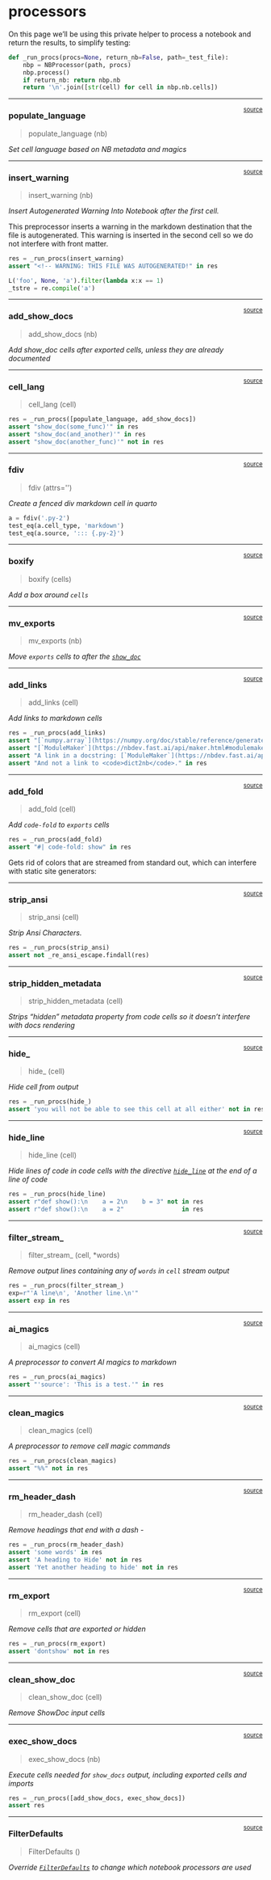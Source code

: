 # processors


<!-- WARNING: THIS FILE WAS AUTOGENERATED! DO NOT EDIT! -->

On this page we’ll be using this private helper to process a notebook
and return the results, to simplify testing:

``` python
def _run_procs(procs=None, return_nb=False, path=_test_file):
    nbp = NBProcessor(path, procs)
    nbp.process()
    if return_nb: return nbp.nb
    return '\n'.join([str(cell) for cell in nbp.nb.cells])
```

------------------------------------------------------------------------

<a
href="https://github.com/fastai/nbdev/blob/master/nbdev/processors.py#L32"
target="_blank" style="float:right; font-size:smaller">source</a>

### populate_language

>  populate_language (nb)

*Set cell language based on NB metadata and magics*

------------------------------------------------------------------------

<a
href="https://github.com/fastai/nbdev/blob/master/nbdev/processors.py#L42"
target="_blank" style="float:right; font-size:smaller">source</a>

### insert_warning

>  insert_warning (nb)

*Insert Autogenerated Warning Into Notebook after the first cell.*

This preprocessor inserts a warning in the markdown destination that the
file is autogenerated. This warning is inserted in the second cell so we
do not interfere with front matter.

``` python
res = _run_procs(insert_warning)
assert "<!-- WARNING: THIS FILE WAS AUTOGENERATED!" in res
```

``` python
L('foo', None, 'a').filter(lambda x:x == 1)
_tstre = re.compile('a')
```

------------------------------------------------------------------------

<a
href="https://github.com/fastai/nbdev/blob/master/nbdev/processors.py#L71"
target="_blank" style="float:right; font-size:smaller">source</a>

### add_show_docs

>  add_show_docs (nb)

*Add show_doc cells after exported cells, unless they are already
documented*

------------------------------------------------------------------------

<a
href="https://github.com/fastai/nbdev/blob/master/nbdev/processors.py#L64"
target="_blank" style="float:right; font-size:smaller">source</a>

### cell_lang

>  cell_lang (cell)

``` python
res = _run_procs([populate_language, add_show_docs])
assert "show_doc(some_func)'" in res
assert "show_doc(and_another)'" in res
assert "show_doc(another_func)'" not in res
```

------------------------------------------------------------------------

<a
href="https://github.com/fastai/nbdev/blob/master/nbdev/processors.py#L88"
target="_blank" style="float:right; font-size:smaller">source</a>

### fdiv

>  fdiv (attrs='')

*Create a fenced div markdown cell in quarto*

``` python
a = fdiv('.py-2')
test_eq(a.cell_type, 'markdown')
test_eq(a.source, '::: {.py-2}')
```

------------------------------------------------------------------------

<a
href="https://github.com/fastai/nbdev/blob/master/nbdev/processors.py#L94"
target="_blank" style="float:right; font-size:smaller">source</a>

### boxify

>  boxify (cells)

*Add a box around `cells`*

------------------------------------------------------------------------

<a
href="https://github.com/fastai/nbdev/blob/master/nbdev/processors.py#L101"
target="_blank" style="float:right; font-size:smaller">source</a>

### mv_exports

>  mv_exports (nb)

*Move `exports` cells to after the
[`show_doc`](https://nbdev.fast.ai/api/showdoc.html#show_doc)*

------------------------------------------------------------------------

<a
href="https://github.com/fastai/nbdev/blob/master/nbdev/processors.py#L123"
target="_blank" style="float:right; font-size:smaller">source</a>

### add_links

>  add_links (cell)

*Add links to markdown cells*

``` python
res = _run_procs(add_links)
assert "[`numpy.array`](https://numpy.org/doc/stable/reference/generated/numpy.array.html#numpy.array)" in res
assert "[`ModuleMaker`](https://nbdev.fast.ai/api/maker.html#modulemaker) but not a link to `foobar`." in res
assert "A link in a docstring: [`ModuleMaker`](https://nbdev.fast.ai/api/maker.html#modulemaker)." in res
assert "And not a link to <code>dict2nb</code>." in res
```

------------------------------------------------------------------------

<a
href="https://github.com/fastai/nbdev/blob/master/nbdev/processors.py#L132"
target="_blank" style="float:right; font-size:smaller">source</a>

### add_fold

>  add_fold (cell)

*Add `code-fold` to `exports` cells*

``` python
res = _run_procs(add_fold)
assert "#| code-fold: show" in res
```

Gets rid of colors that are streamed from standard out, which can
interfere with static site generators:

------------------------------------------------------------------------

<a
href="https://github.com/fastai/nbdev/blob/master/nbdev/processors.py#L140"
target="_blank" style="float:right; font-size:smaller">source</a>

### strip_ansi

>  strip_ansi (cell)

*Strip Ansi Characters.*

``` python
res = _run_procs(strip_ansi)
assert not _re_ansi_escape.findall(res)
```

------------------------------------------------------------------------

<a
href="https://github.com/fastai/nbdev/blob/master/nbdev/processors.py#L146"
target="_blank" style="float:right; font-size:smaller">source</a>

### strip_hidden_metadata

>  strip_hidden_metadata (cell)

*Strips “hidden” metadata property from code cells so it doesn’t
interfere with docs rendering*

------------------------------------------------------------------------

<a
href="https://github.com/fastai/nbdev/blob/master/nbdev/processors.py#L151"
target="_blank" style="float:right; font-size:smaller">source</a>

### hide\_

>  hide_ (cell)

*Hide cell from output*

``` python
res = _run_procs(hide_)
assert 'you will not be able to see this cell at all either' not in res
```

------------------------------------------------------------------------

<a
href="https://github.com/fastai/nbdev/blob/master/nbdev/processors.py#L158"
target="_blank" style="float:right; font-size:smaller">source</a>

### hide_line

>  hide_line (cell)

*Hide lines of code in code cells with the directive
[`hide_line`](https://nbdev.fast.ai/api/processors.html#hide_line) at
the end of a line of code*

``` python
res = _run_procs(hide_line)
assert r"def show():\n    a = 2\n    b = 3" not in res
assert r"def show():\n    a = 2"                in res
```

------------------------------------------------------------------------

<a
href="https://github.com/fastai/nbdev/blob/master/nbdev/processors.py#L165"
target="_blank" style="float:right; font-size:smaller">source</a>

### filter_stream\_

>  filter_stream_ (cell, *words)

*Remove output lines containing any of `words` in `cell` stream output*

``` python
res = _run_procs(filter_stream_)
exp=r"'A line\n', 'Another line.\n'"
assert exp in res
```

------------------------------------------------------------------------

<a
href="https://github.com/fastai/nbdev/blob/master/nbdev/processors.py#L175"
target="_blank" style="float:right; font-size:smaller">source</a>

### ai_magics

>  ai_magics (cell)

*A preprocessor to convert AI magics to markdown*

``` python
res = _run_procs(ai_magics)
assert "'source': 'This is a test.'" in res
```

------------------------------------------------------------------------

<a
href="https://github.com/fastai/nbdev/blob/master/nbdev/processors.py#L184"
target="_blank" style="float:right; font-size:smaller">source</a>

### clean_magics

>  clean_magics (cell)

*A preprocessor to remove cell magic commands*

``` python
res = _run_procs(clean_magics)
assert "%%" not in res
```

------------------------------------------------------------------------

<a
href="https://github.com/fastai/nbdev/blob/master/nbdev/processors.py#L191"
target="_blank" style="float:right; font-size:smaller">source</a>

### rm_header_dash

>  rm_header_dash (cell)

*Remove headings that end with a dash -*

``` python
res = _run_procs(rm_header_dash)
assert 'some words' in res
assert 'A heading to Hide' not in res
assert 'Yet another heading to hide' not in res
```

------------------------------------------------------------------------

<a
href="https://github.com/fastai/nbdev/blob/master/nbdev/processors.py#L200"
target="_blank" style="float:right; font-size:smaller">source</a>

### rm_export

>  rm_export (cell)

*Remove cells that are exported or hidden*

``` python
res = _run_procs(rm_export)
assert 'dontshow' not in res
```

------------------------------------------------------------------------

<a
href="https://github.com/fastai/nbdev/blob/master/nbdev/processors.py#L211"
target="_blank" style="float:right; font-size:smaller">source</a>

### clean_show_doc

>  clean_show_doc (cell)

*Remove ShowDoc input cells*

------------------------------------------------------------------------

<a
href="https://github.com/fastai/nbdev/blob/master/nbdev/processors.py#L238"
target="_blank" style="float:right; font-size:smaller">source</a>

### exec_show_docs

>  exec_show_docs (nb)

*Execute cells needed for `show_docs` output, including exported cells
and imports*

``` python
res = _run_procs([add_show_docs, exec_show_docs])
assert res
```

------------------------------------------------------------------------

<a
href="https://github.com/fastai/nbdev/blob/master/nbdev/processors.py#L271"
target="_blank" style="float:right; font-size:smaller">source</a>

### FilterDefaults

>  FilterDefaults ()

*Override
[`FilterDefaults`](https://nbdev.fast.ai/api/processors.html#filterdefaults)
to change which notebook processors are used*
